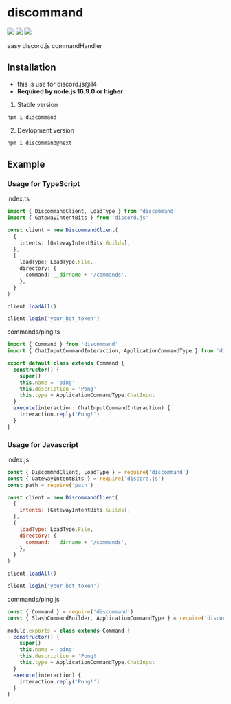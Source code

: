 # discommand

[![](https://img.shields.io/npm/v/discommand)](https://npmjs.com/package/discommand)
![](https://img.shields.io/node/v/discommand)
![](https://img.shields.io/npm/dm/discommand)

easy discord.js commandHandler

## Installation

- this is use for discord.js@14
- **Required by node.js 16.9.0 or higher**

1. Stable version

```sh
npm i discommand
```

2. Devlopment version

```sh
npm i discommand@next
```

## Example

### Usage for TypeScript

index.ts

```ts
import { DiscommandClient, LoadType } from 'discommand'
import { GatewayIntentBits } from 'discord.js'

const client = new DiscommandClient(
  {
    intents: [GatewayIntentBits.Guilds],
  },
  {
    loadType: LoadType.File,
    directory: {
      command: __dirname + '/commands',
    },
  }
)

client.loadAll()

client.login('your_bot_token')
```

commands/ping.ts

```ts
import { Command } from 'discommand'
import { ChatInputCommandInteraction, ApplicationCommandType } from 'discord.js'

export default class extends Command {
  constructor() {
    super()
    this.name = 'ping'
    this.description = 'Pong'
    this.type = ApplicationCommandType.ChatInput
  }
  execute(interaction: ChatInputCommandInteraction) {
    interaction.reply('Pong!')
  }
}
```

### Usage for Javascript

index.js

```js
const { DiscommndClient, LoadType } = require('discommand')
const { GatewayIntentBits } = require('discord.js')
const path = require('path')

const client = new DiscommandClient(
  {
    intents: [GatewayIntentBits.Guilds],
  },
  {
    loadType: LoadType.File,
    directory: {
      command: __dirname + '/commands',
    },
  }
)

client.loadAll()

client.login('your_bot_token')
```

commands/ping.js

```js
const { Command } = require('discommand')
const { SlashCommandBuilder, ApplicationCommandType } = require('discord.js')

module.exports = class extends Command {
  constructor() {
    super()
    this.name = 'ping'
    this.description = 'Pong!'
    this.type = ApplicationCommandType.ChatInput
  }
  execute(interaction) {
    interaction.reply('Pong!')
  }
}
```
